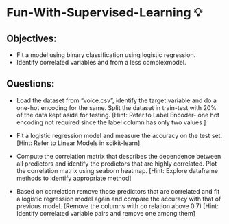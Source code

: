 # Fun-With-Supervised-Learning 💡

## Objectives:

* Fit a model using binary classification using logistic regression.
* Identify correlated variables and from a less complexmodel.

## Questions:

* Load the dataset from “voice.csv”, identify the target variable and do a one-hot encoding for the same. Split the dataset in train-test with 20% of the data kept aside for testing. [Hint: Refer to Label Encoder- one hot encoding not required  since the label column has only two values ]

* Fit a logistic regression model and measure the accuracy on the test set. [Hint: Refer to Linear Models  in scikit-learn]

* Compute the correlation matrix that describes the dependence between all predictors and identify the predictors that are highly correlated. Plot the correlation matrix using seaborn heatmap. [Hint: Explore dataframe methods to identify appropriate method]

* Based on correlation remove those predictors that are correlated and fit a logistic regression model again and compare the accuracy with that of previous model. (Remove the columns with co relation above 0.7) [Hint: Identify correlated variable pairs and remove one among them]


